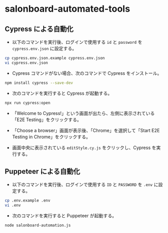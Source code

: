 # salonboard-automated-tools

## Cypress による自動化

- 以下のコマンドを実行後、ログインで使用する `id` と `password` を `cypress.env.json` に設定する。
```sh
cp cypress.env.json.example cypress.env.json
vi cypress.env.json
```

- Cypress コマンドがない場合、次のコマンドで Cypress をインストール。
```sh
npm install cypress --save-dev
```

- 次のコマンドを実行すると Cypress が起動する。
```sh
npx run cypress:open
```

- 「Welcome to Cypress!」という画面が出たら、左側に表示されている「E2E Testing」をクリックする。

- 「Choose a browser」画面が表示後、「Chrome」を選択して「Start E2E Testing in Chrome」をクリックする。

- 画面中央に表示されている `editStyle.cy.js` をクリックし、Cypress を実行する。

## Puppeteer による自動化
- 以下のコマンドを実行後、ログインで使用する `ID` と `PASSWORD` を `.env` に設定する。
```sh
cp .env.example .env
vi .env
```

- 次のコマンドを実行すると Puppeteer が起動する。

```sh
node salonboard-automation.js
```
